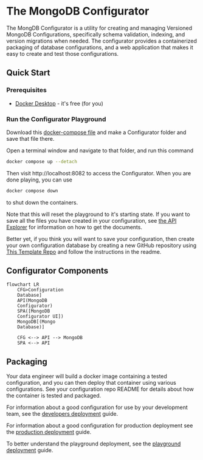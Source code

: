 # The MongoDB Configurator

The MongDB Configurator is a utility for creating and managing Versioned MongoDB Configurations, specifically schema validation, indexing, and version migrations when needed. The configurator provides a containerized packaging of database configurations, and a web application that makes it easy to create and test those configurations. 

## Quick Start

### Prerequisites
- [Docker Desktop](https://docs.docker.com/get-started/get-docker/) - it's free (for you)

### Run the Configurator Playground
Download this [docker-compose file](https://github.com/agile-learning-institute/mongodb_configurator/blob/main/compose_files/playground/docker-compose.yaml) and make a Configurator folder and save that file there.

Open a terminal window and navigate to that folder, and run this command
```bash
docker compose up --detach
```
Then visit http://localhost:8082 to access the Configurator. When you are done playing, you can use 
```bash
docker compose down
```
to shut down the containers. 

Note that this will reset the playground to it's starting state. If you want to save all the files you have created in your configuration, see [the API Explorer](http://localhost:8081/docs/index.html) for information on how to get the documents. 

Better yet, if you think you will want to save your configuration, then create your own configuration database by creating a new GitHub repository using [This Template Repo](https://github.com/agile-learning-institute/mongodb_configurator_template) and follow the instructions in the readme.

## Configurator Components
```mermaid
flowchart LR
    CFG>Configuration 
    Database]
    API(MongoDB 
    Configurator)
    SPA([MongoDB 
    Configurator UI])
    MongoDB[(Mongo 
    Database)]

    CFG <--> API --> MongoDB
    SPA <--> API
```

## Packaging
Your data engineer will build a docker image containing a tested configuration, and you can then deploy that container using various configurations. See your configuration repo README for details about how the container is tested and packaged.

For information about a good configuration for use by your development team, see the [developers deployment](./compose_files/developers/README.md) guide. 

For information about a good configuration for production deployment see the [production deployment](./compose_files/production/README.md) guide.

To better understand the playground deployment, see the [playground deployment](./compose_files/playground/README.md) guide.

